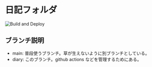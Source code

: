 # 日記フォルダ

![Build and Deploy](https://github.com/sh4869/diary/workflows/Build%20and%20Deploy/badge.svg)

## ブランチ説明

- main: 普段使うブランチ。草が生えないように別ブランチとしている。
- diary: このブランチ。github actions などを管理するためにある。
